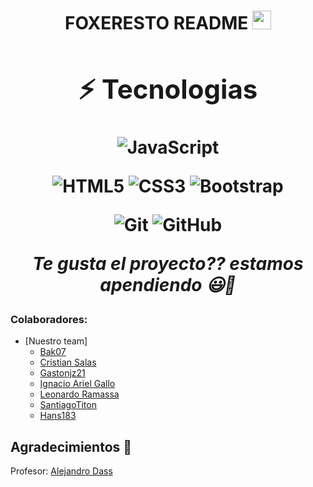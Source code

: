 <h1 align="center">FOXERESTO  README <img src="https://raw.githubusercontent.com/aemmadi/aemmadi/master/wave.gif" width="30px">
<div align="center">

## ⚡ Tecnologias 

![JavaScript](https://img.shields.io/badge/-JavaScript-black?style=flat-square&logo=javascript)
<!--![Nodejs](https://img.shields.io/badge/-Nodejs-black?style=flat-square&logo=Node.js) -->
<!--![Python](https://img.shields.io/badge/-Python-black?style=flat-square&logo=Python) -->
<!-- ![React](https://img.shields.io/badge/-React-black?style=flat-square&logo=react) -->
<!-- ![Java](https://img.shields.io/badge/-java-E34A86?style=flat-square&logo=java) -->
<!-- ![C++](https://img.shields.io/badge/-C++-00599C?style=flat-square&logo=c) -->
![HTML5](https://img.shields.io/badge/-HTML5-E34F26?style=flat-square&logo=html5&logoColor=white)
![CSS3](https://img.shields.io/badge/-CSS3-1572B6?style=flat-square&logo=css3)
![Bootstrap](https://img.shields.io/badge/-Bootstrap-563D7C?style=flat-square&logo=bootstrap)
<!-- ![TypeScript](https://img.shields.io/badge/-TypeScript-007ACC?style=flat-square&logo=typescript) -->
<!-- ![MongoDB](https://img.shields.io/badge/-MongoDB-black?style=flat-square&logo=mongodb)
![Redis](https://img.shields.io/badge/-Redis-black?style=flat-square&logo=Redis)
![ElasticSearch](https://img.shields.io/badge/-ElasticSearch-005571?style=flat-square&logo=elasticsearch)
![GraphQL](https://img.shields.io/badge/-GraphQL-E10098?style=flat-square&logo=graphql)
![Apollo GraphQL](https://img.shields.io/badge/-Apollo%20GraphQL-311C87?style=flat-square&logo=apollo-graphql)
![PostgreSQL](https://img.shields.io/badge/-PostgreSQL-336791?style=flat-square&logo=postgresql)
![MySQL](https://img.shields.io/badge/-MySQL-black?style=flat-square&logo=mysql)
![Heroku](https://img.shields.io/badge/-Heroku-430098?style=flat-square&logo=heroku)
![Docker](https://img.shields.io/badge/-Docker-black?style=flat-square&logo=docker)
![DigitalOcean](https://img.shields.io/badge/-Digital%20Ocean-darkblue?style=flat-square&logo=digitalocean)
![Amazon AWS](https://img.shields.io/badge/Amazon%20AWS-232F3E?style=flat-square&logo=amazon-aws)
![Microsoft Azure](https://img.shields.io/badge/Microsoft%20Azure-232F7E?style=flat-square&logo=microsoft-azure)
![Google Cloud](https://img.shields.io/badge/Google%20Cloud-black?style=flat-square&logo=google-cloud) -->
![Git](https://img.shields.io/badge/-Git-black?style=flat-square&logo=git)
![GitHub](https://img.shields.io/badge/-GitHub-181717?style=flat-square&logo=github)
<!-- ![GitLab](https://img.shields.io/badge/-GitLab-FCA121?style=flat-square&logo=gitlab)
![BitBucket](https://img.shields.io/badge/-BitBucket-darkblue?style=flat-square&logo=bitbucket)
![Raspberry Pi](https://img.shields.io/badge/-Raspberry%20Pi-C51A4A?style=flat-square&logo=Raspberry-Pi) -->

<!-- <img alt="Awesome GitHub Profile Readme" src="assets/agpr.gif"> </img> -->

<i>Te gusta el proyecto?? estamos apendiendo 😃🚀 </i>

</div>

### Colaboradores:
  - [Nuestro team]
      - [Bak07](https://github.com/Bak07)
      - [Cristian Salas](https://github.com/cristian707) 
      - [Gastonjz21](https://github.com/Gastonjz21) 
      - [Ignacio Ariel Gallo](https://github.com/Igna842)
      - [Leonardo Ramassa](https://github.com/Leoema89)
      - [SantiagoTiton](https://github.com/SantiagoTiton)
      - [Hans183](https://github.com/hans183)
      

## Agradecimientos 🙇

Profesor: [Alejandro Dass](https://github.com/aledass)